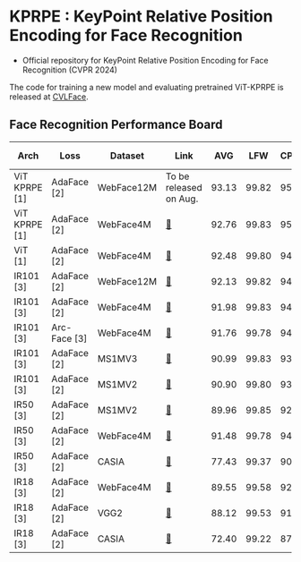 # KPRPE : KeyPoint Relative Position Encoding for Face Recognition

- Official repository for KeyPoint Relative Position Encoding for Face Recognition (CVPR 2024)

The code for training a new model and evaluating pretrained ViT-KPRPE is released at [CVLFace](https://github.com/mk-minchul/CVLface).



## Face Recognition Performance Board

| Arch          | Loss         | Dataset    | Link                                                                          | AVG   | LFW   | CPFLW | CFPFP | CALFW | AGEDB | IJBB@0.01 | IJBC@0.01 | TinyFace R1 | TinyFace R5 |
|---------------|--------------|------------|-------------------------------------------------------------------------------|-------|-------|-------|-------|-------|-------|-----------|-----------|-------------|-------------|
| ViT KPRPE [1] | AdaFace [2]  | WebFace12M | To be released on Aug.                                                        | 93.13 | 99.82 | 95.65 | 99.30 | 95.93 | 98.10 | 96.55     | 97.82     | 76.10       | 78.92       |
| ViT KPRPE [1] | AdaFace [2]  | WebFace4M  | [🤗](https://huggingface.co/minchul/cvlface_adaface_vit_base_kprpe_webface4m) | 92.76 | 99.83 | 95.40 | 99.01 | 96.00 | 97.67 | 95.56     | 97.13     | 75.75       | 78.49       |
| ViT       [1] | AdaFace [2]  | WebFace4M  | [🤗](https://huggingface.co/minchul/cvlface_adaface_vit_base_webface4m)       | 92.48 | 99.80 | 94.97 | 98.94 | 96.03 | 97.48 | 95.60     | 97.14     | 74.79       | 77.58       |
| IR101     [3] | AdaFace [2]  | WebFace12M | [🤗](https://huggingface.co/minchul/cvlface_adaface_ir101_webface12m)         | 92.13 | 99.82 | 94.57 | 99.24 | 96.12 | 98.00 | 96.46     | 97.72     | 72.42       | 74.81       |
| IR101     [3] | AdaFace [2]  | WebFace4M  | [🤗](https://huggingface.co/minchul/cvlface_adaface_ir101_webface4m)          | 91.98 | 99.83 | 94.63 | 99.27 | 96.05 | 97.90 | 96.10     | 97.46     | 72.13       | 74.49       |
| IR101     [3] | Arc-Face [3] | WebFace4M  | [🤗](https://huggingface.co/minchul/cvlface_arcface_ir101_webface4m)          | 91.76 | 99.78 | 94.35 | 99.21 | 96.00 | 97.95 | 95.83     | 97.30     | 71.03       | 74.41       |
| IR101     [3] | AdaFace [2]  | MS1MV3     | [🤗](https://huggingface.co/minchul/cvlface_adaface_ir101_ms1mv3)             | 90.99 | 99.83 | 93.92 | 99.09 | 96.02 | 98.18 | 95.82     | 97.05     | 67.95       | 71.03       |
| IR101     [3] | AdaFace [2]  | MS1MV2     | [🤗](https://huggingface.co/minchul/cvlface_adaface_ir101_ms1mv2)             | 90.90 | 99.80 | 93.53 | 98.61 | 96.12 | 98.05 | 95.59     | 96.81     | 68.11       | 71.49       |
| IR50      [3] | AdaFace [2]  | MS1MV2     | [🤗](https://huggingface.co/minchul/cvlface_adaface_ir50_ms1mv2)              | 89.96 | 99.85 | 92.85 | 98.09 | 96.07 | 97.85 | 94.86     | 96.20     | 64.99       | 68.88       |
| IR50      [3] | AdaFace [2]  | WebFace4M  | [🤗](https://huggingface.co/minchul/cvlface_adaface_ir50_webface4m)           | 91.48 | 99.78 | 94.17 | 98.99 | 95.98 | 97.78 | 95.49     | 97.01     | 70.20       | 73.93       |
| IR50      [3] | AdaFace [2]  | CASIA      | [🤗](https://huggingface.co/minchul/cvlface_adaface_ir50_casia)               | 77.43 | 99.37 | 90.02 | 97.04 | 93.43 | 94.40 | 46.04     | 52.97     | 59.44       | 64.14       |
| IR18      [3] | AdaFace [2]  | WebFace4M  | [🤗](https://huggingface.co/minchul/cvlface_adaface_ir18_webface4m)           | 89.55 | 99.58 | 92.28 | 97.80 | 95.52 | 96.48 | 92.75     | 94.79     | 66.07       | 70.71       |
| IR18      [3] | AdaFace [2]  | VGG2       | [🤗](https://huggingface.co/minchul/cvlface_adaface_ir18_vgg2)                | 88.12 | 99.53 | 91.73 | 97.64 | 93.90 | 94.07 | 90.07     | 92.40     | 64.62       | 69.15       |
| IR18      [3] | AdaFace [2]  | CASIA      | [🤗](https://huggingface.co/minchul/cvlface_adaface_ir18_casia)               | 72.40 | 99.22 | 87.00 | 94.93 | 92.65 | 92.68 | 30.36     | 37.10     | 56.20       | 61.43       |

